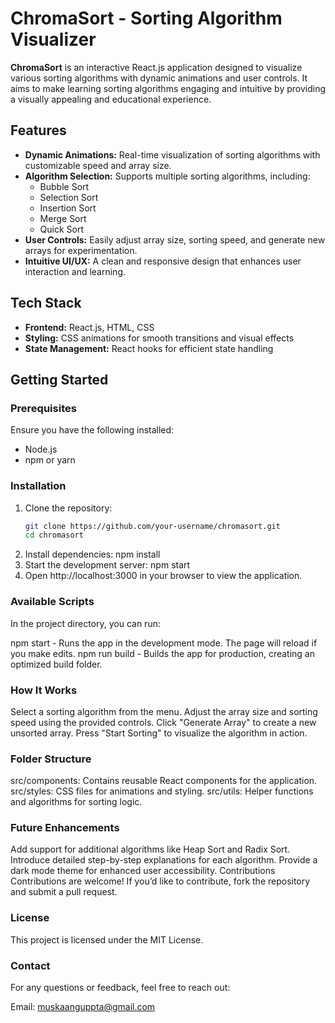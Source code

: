 # ChromaSort - Sorting Algorithm Visualizer

**ChromaSort** is an interactive React.js application designed to visualize various sorting algorithms with dynamic animations and user controls. It aims to make learning sorting algorithms engaging and intuitive by providing a visually appealing and educational experience.

## Features
- **Dynamic Animations:** Real-time visualization of sorting algorithms with customizable speed and array size.
- **Algorithm Selection:** Supports multiple sorting algorithms, including:
  - Bubble Sort
  - Selection Sort
  - Insertion Sort
  - Merge Sort
  - Quick Sort
- **User Controls:** Easily adjust array size, sorting speed, and generate new arrays for experimentation.
- **Intuitive UI/UX:** A clean and responsive design that enhances user interaction and learning.

## Tech Stack
- **Frontend:** React.js, HTML, CSS
- **Styling:** CSS animations for smooth transitions and visual effects
- **State Management:** React hooks for efficient state handling

## Getting Started

### Prerequisites
Ensure you have the following installed:
- Node.js
- npm or yarn

### Installation

1. Clone the repository:
   ```bash
   git clone https://github.com/your-username/chromasort.git
   cd chromasort
2. Install dependencies:
   npm install
3. Start the development server:
   npm start
4. Open http://localhost:3000 in your browser to view the application.

### Available Scripts

In the project directory, you can run:

npm start - Runs the app in the development mode. The page will reload if you make edits.
npm run build - Builds the app for production, creating an optimized build folder.

### How It Works

Select a sorting algorithm from the menu.
Adjust the array size and sorting speed using the provided controls.
Click "Generate Array" to create a new unsorted array.
Press "Start Sorting" to visualize the algorithm in action.

### Folder Structure
src/components: Contains reusable React components for the application.
src/styles: CSS files for animations and styling.
src/utils: Helper functions and algorithms for sorting logic.

### Future Enhancements
Add support for additional algorithms like Heap Sort and Radix Sort.
Introduce detailed step-by-step explanations for each algorithm.
Provide a dark mode theme for enhanced user accessibility.
Contributions
Contributions are welcome! If you’d like to contribute, fork the repository and submit a pull request.

### License
This project is licensed under the MIT License.

### Contact
For any questions or feedback, feel free to reach out:

Email: muskaanguppta@gmail.com
